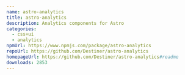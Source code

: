 ```yaml
---
name: astro-analytics
title: astro-analytics
description: Analytics components for Astro
categories:
  - css+ui
  - analytics
npmUrl: https://www.npmjs.com/package/astro-analytics
repoUrl: https://github.com/Destiner/astro-analytics
homepageUrl: https://github.com/Destiner/astro-analytics#readme
downloads: 2853
---
```

